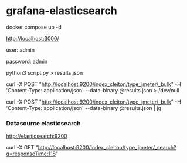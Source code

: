 # grafana-elasticsearch

 docker compose up -d

 <http://localhost:3000/>

 user: admin

 password: admin

 python3 script.py > results.json

 curl -X POST "<http://localhost:9200/index_cleiton/type_jmeter/_bulk>" -H 'Content-Type: application/json' --data-binary @results.json > /dev/null
 
 curl -X POST "<http://localhost:9200/index_cleiton/type_jmeter/_bulk>" -H 'Content-Type: application/json' --data-binary @results.json | jq

### Datasource elasticsearch

 <http://elasticsearch:9200>

 curl -X GET "<http://localhost:9200/index_cleiton/type_jmeter/_search?q=responseTime:118>"
